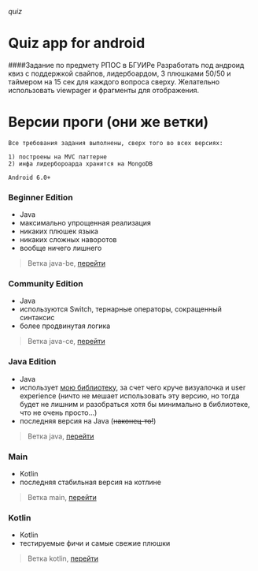 *quiz*
# Quiz app for android

####Задание по предмету РПОС в БГУИРе
Разработать под андроид квиз с поддержкой свайпов, лидербоардом, 3 плюшками 50/50 и таймером на 15 сек для каждого 
вопроса сверху. Желательно использовать viewpager и фрагменты для отображения.

# Версии проги (они же ветки)
    Все требования задания выполнены, сверх того во всех версиях:
    
    1) построены на MVC паттерне
    2) инфа лидербороарда хранится на MongoDB
    
    Android 6.0+

### Beginner Edition
- Java
- максимально упрощенная реализация
- никаких плюшек языка
- никаких сложных наворотов
- вообще ничего лишнего
>Ветка java-be, [перейти](https://github.com/IIPEKOLICT/quiz/tree/java-be/)

### Community Edition
- Java
- используются Switch, тернарные операторы, сокращенный синтаксис
- более продвинутая логика
>Ветка java-ce, [перейти](https://github.com/IIPEKOLICT/quiz/tree/java-ce/)

### Java Edition
- Java
- использует [мою библиотеку](https://github.com/IIPEKOLICT/LOS), за счет чего круче визуалочка и user experience 
(ничто не мешает использовать эту версию, но тогда будет не лишним и разобраться хотя бы минимально в библиотеке, что 
не очень просто...)
- последняя версия на Java (~~наконец-то!~~)
>Ветка java, [перейти](https://github.com/IIPEKOLICT/quiz/tree/java/)

### Main
- Kotlin
- последняя стабильная версия на котлине
>Ветка main, [перейти](https://github.com/IIPEKOLICT/quiz/tree/main/)


### Kotlin
- Kotlin
- тестируемые фичи и самые свежие плюшки
>Ветка kotlin, [перейти](https://github.com/IIPEKOLICT/quiz/tree/kotlin/)